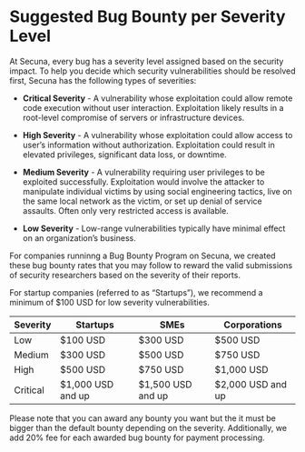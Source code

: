 # Suggested Bug Bounty per Severity Level

At Secuna, every bug has a severity level assigned based on the security impact. To help you decide which security vulnerabilities should be resolved first, Secuna has the following types of severities:

- **Critical Severity** - A vulnerability whose exploitation could allow remote code execution without user interaction. Exploitation likely results in a root-level compromise of servers or infrastructure devices.
    
- **High Severity** - A vulnerability whose exploitation could allow access to user’s information without authorization. Exploitation could result in elevated privileges, significant data loss, or downtime.
    
- **Medium Severity** - A vulnerability requiring user privileges to be exploited successfully. Exploitation would involve the attacker to manipulate individual victims by using social engineering tactics, live on the same local network as the victim, or set up denial of service assaults. Often only very restricted access is available.
    
- **Low Severity** -  Low-range vulnerabilities typically have minimal effect on an organization’s business.

For companies runninng a Bug Bounty Program on Secuna, we created these bug bounty rates that you may follow to reward the valid submissions of security researchers based on the severity of their reports.

For startup companies (referred to as “Startups”), we recommend a minimum of $100 USD for low severity vulnerabilities.

| **Severity** | **Startups** | **SMEs** | **Corporations** |
| --- | --- | --- | --- |
| Low | $100 USD | $300 USD | $500 USD |
| Medium | $300 USD | $500 USD | $750 USD |
| High | $500 USD | $750 USD | $1,000 USD |
| Critical | $1,000 USD and up | $1,500 USD and up | $2,000 USD and up |

Please note that you can award any bounty you want but the it must be bigger than the default bounty depending on the severity. Additionally, we add 20% fee for each awarded bug bounty for payment processing.
